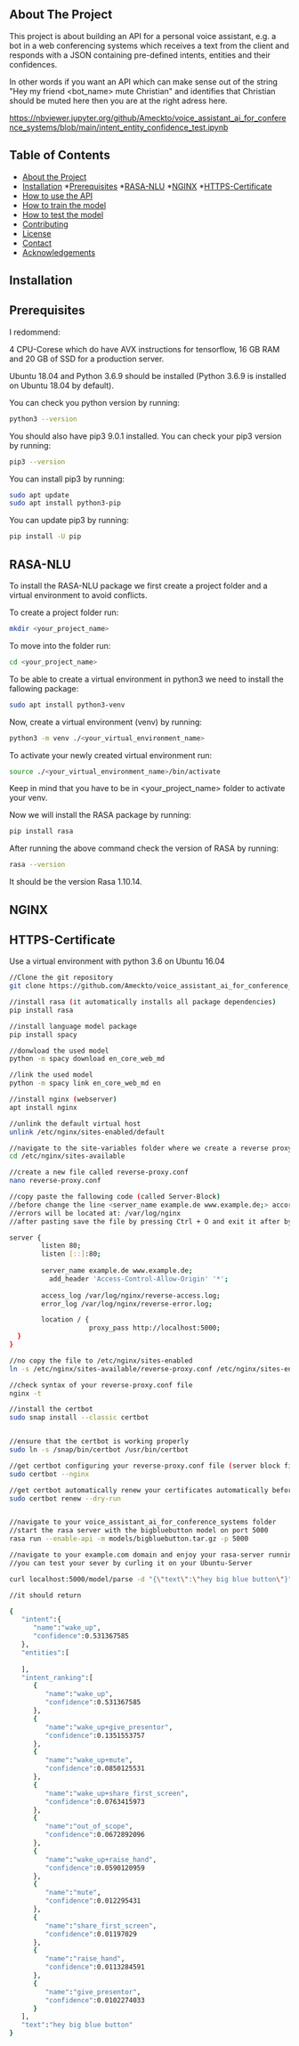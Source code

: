 ## About The Project
This project is about building an API for a personal voice assistant, e.g. a bot in a web conferencing systems which receives a text from the client and responds with a JSON containing pre-defined intents, entities and their confidences. 

In other words if you want an API which can make sense out of the string "Hey my friend <bot_name> mute Christian" and identifies that Christian should be muted here then you are at the right adress here. 

https://nbviewer.jupyter.org/github/Ameckto/voice_assistant_ai_for_conference_systems/blob/main/intent_entity_confidence_test.ipynb

## Table of Contents

* [About the Project](#about-the-project)
* [Installation](#installation)
  *[Prerequisites](#prerequisites)
  *[RASA-NLU](#rasa-nlu)
  *[NGINX](#nginx)
  *[HTTPS-Certificate](#https-certificate)
* [How to use the API](#usage)
* [How to train the model](#train)
* [How to test the model](#test)
* [Contributing](#contributing)
* [License](#license)
* [Contact](#contact)
* [Acknowledgements](#acknowledgements)


## Installation

## Prerequisites

I redommend:

4 CPU-Corese which do have AVX instructions for tensorflow, 
16 GB RAM and 20 GB of SSD for a production server. 

Ubuntu 18.04 and Python 3.6.9 should be installed (Python 3.6.9 is installed on Ubuntu 18.04 by default).

You can check you python version by running:

```sh
python3 --version
```

You should also have pip3 9.0.1 installed.
You can check your pip3 version by running: 
```sh
pip3 --version
```

You can install pip3 by running:
```sh
sudo apt update
sudo apt install python3-pip
```

You can update pip3 by running:
```sh
pip install -U pip
```



## RASA-NLU

To install the RASA-NLU package we first create a project folder and a virtual environment to avoid conflicts.  

To create a project folder run:
```sh
mkdir <your_project_name>
```

To move into the folder run: 
```sh
cd <your_project_name>
```

To be able to create a virtual environment in python3 we need to install the fallowing package: 
```sh
sudo apt install python3-venv
```

Now, create a virtual environment (venv) by running: 
```sh
python3 -m venv ./<your_virtual_environment_name>
```

To activate your newly created virtual environment run:
```sh
source ./<your_virtual_environment_name>/bin/activate
```
Keep in mind that you have to be in <your_project_name> folder to activate your venv. 

Now we will install the RASA package by running: 
```sh
pip install rasa
```
After running the above command check the version of RASA by running: 
```sh
rasa --version
```
It should be the version Rasa 1.10.14.


## NGINX
## HTTPS-Certificate


Use a virtual environment with python 3.6 on Ubuntu 16.04

```bash
//Clone the git repository
git clone https://github.com/Ameckto/voice_assistant_ai_for_conference_systems.git

//install rasa (it automatically installs all package dependencies)
pip install rasa

//install language model package
pip install spacy

//donwload the used model
python -m spacy download en_core_web_md

//link the used model 
python -m spacy link en_core_web_md en

//install nginx (webserver)
apt install nginx

//unlink the default virtual host
unlink /etc/nginx/sites-enabled/default

//navigate to the site-variables folder where we create a reverse proxy configuration file
cd /etc/nginx/sites-available

//create a new file called reverse-proxy.conf
nano reverse-proxy.conf

//copy paste the fallowing code (called Server-Block)
//before change the line <server_name example.de www.example.de;> accordingly to your domain
//errors will be located at: /var/log/nginx
//after pasting save the file by pressing Ctrl + O and exit it after by pressing Ctrl + X

server {
        listen 80;
        listen [::]:80;
        
        server_name example.de www.example.de;
	      add_header 'Access-Control-Allow-Origin' '*';
  
        access_log /var/log/nginx/reverse-access.log;
        error_log /var/log/nginx/reverse-error.log;

        location / {
                    proxy_pass http://localhost:5000;
  }
}

//no copy the file to /etc/nginx/sites-enabled
ln -s /etc/nginx/sites-available/reverse-proxy.conf /etc/nginx/sites-enabled/reverse-proxy.conf

//check syntax of your reverse-proxy.conf file
nginx -t

//install the certbot
sudo snap install --classic certbot


//ensure that the certbot is working properly
sudo ln -s /snap/bin/certbot /usr/bin/certbot

//get certbot configuring your reverse-proxy.conf file (server block file) automatically
sudo certbot --nginx

//get certbot automatically renew your certificates automatically before they expire
sudo certbot renew --dry-run


//navigate to your voice_assistant_ai_for_conference_systems folder
//start the rasa server with the bigbluebutton model on port 5000
rasa run --enable-api -m models/bigbluebutton.tar.gz -p 5000

//navigate to your example.com domain and enjoy your rasa-server running with the https protocol ready for your post requests
//you can test your sever by curling it on your Ubuntu-Server 

curl localhost:5000/model/parse -d "{\"text\":\"hey big blue button\"}"

//it should return

{
   "intent":{
      "name":"wake_up",
      "confidence":0.531367585
   },
   "entities":[
      
   ],
   "intent_ranking":[
      {
         "name":"wake_up",
         "confidence":0.531367585
      },
      {
         "name":"wake_up+give_presentor",
         "confidence":0.1351553757
      },
      {
         "name":"wake_up+mute",
         "confidence":0.0850125531
      },
      {
         "name":"wake_up+share_first_screen",
         "confidence":0.0763415973
      },
      {
         "name":"out_of_scope",
         "confidence":0.0672892096
      },
      {
         "name":"wake_up+raise_hand",
         "confidence":0.0590120959
      },
      {
         "name":"mute",
         "confidence":0.012295431
      },
      {
         "name":"share_first_screen",
         "confidence":0.01197029
      },
      {
         "name":"raise_hand",
         "confidence":0.0113284591
      },
      {
         "name":"give_presentor",
         "confidence":0.0102274033
      }
   ],
   "text":"hey big blue button"
}


